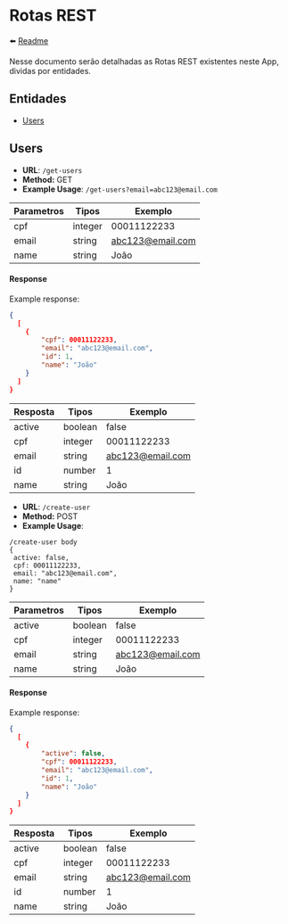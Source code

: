# Rotas REST

⬅️ [Readme](../README.md)

Nesse documento serão detalhadas as Rotas REST existentes neste App, dividas por entidades.

## Entidades

- [Users](#users)

## Users

- **URL**: `/get-users`
- **Method:** GET
- **Example Usage**: `/get-users?email=abc123@email.com`

| Parametros | Tipos   | Exemplo          |
| ---------- | ------- | ---------------- |
| cpf        | integer | 00011122233      |
| email      | string  | abc123@email.com |
| name       | string  | João             |

#### Response

Example response:

```json
{
  [
    {
        "cpf": 00011122233,
        "email": "abc123@email.com",
        "id": 1,
        "name": "João"
    }
  ]
}
```

| Resposta | Tipos   | Exemplo          |
| -------- | ------- | ---------------- |
| active   | boolean | false            |
| cpf      | integer | 00011122233      |
| email    | string  | abc123@email.com |
| id       | number  | 1                |
| name     | string  | João             |

- **URL**: `/create-user`
- **Method:** POST
- **Example Usage**:

```
/create-user body
{
 active: false,
 cpf: 00011122233,
 email: "abc123@email.com",
 name: "name"
}
```

| Parametros | Tipos   | Exemplo          |
| ---------- | ------- | ---------------- |
| active     | boolean | false            |
| cpf        | integer | 00011122233      |
| email      | string  | abc123@email.com |
| name       | string  | João             |

#### Response

Example response:

```json
{
  [
    {
        "active": false,
        "cpf": 00011122233,
        "email": "abc123@email.com",
        "id": 1,
        "name": "João"
    }
  ]
}
```

| Resposta | Tipos   | Exemplo          |
| -------- | ------- | ---------------- |
| active   | boolean | false            |
| cpf      | integer | 00011122233      |
| email    | string  | abc123@email.com |
| id       | number  | 1                |
| name     | string  | João             |
